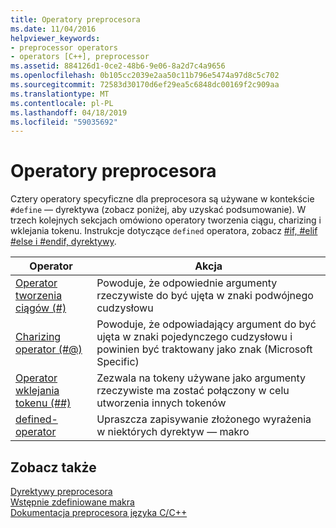```yaml
---
title: Operatory preprocesora
ms.date: 11/04/2016
helpviewer_keywords:
- preprocessor operators
- operators [C++], preprocessor
ms.assetid: 884126d1-0ce2-48b6-9e06-8a2d7c4a9656
ms.openlocfilehash: 0b105cc2039e2aa50c11b796e5474a97d8c5c702
ms.sourcegitcommit: 72583d30170d6ef29ea5c6848dc00169f2c909aa
ms.translationtype: MT
ms.contentlocale: pl-PL
ms.lasthandoff: 04/18/2019
ms.locfileid: "59035692"
---
```

# <a name="preprocessor-operators"></a>Operatory preprocesora
Cztery operatory specyficzne dla preprocesora są używane w kontekście `#define` — dyrektywa (zobacz poniżej, aby uzyskać podsumowanie). W trzech kolejnych sekcjach omówiono operatory tworzenia ciągu, charizing i wklejania tokenu. Instrukcje dotyczące `defined` operatora, zobacz [#if, #elif #else i #endif, dyrektywy](../preprocessor/hash-if-hash-elif-hash-else-and-hash-endif-directives-c-cpp.md).

|Operator|Akcja|
|--------------|------------|
|[Operator tworzenia ciągów (#)](../preprocessor/stringizing-operator-hash.md)|Powoduje, że odpowiednie argumenty rzeczywiste do być ujęta w znaki podwójnego cudzysłowu|
|[Charizing operator (#@)](../preprocessor/charizing-operator-hash-at.md)|Powoduje, że odpowiadający argument do być ujęta w znaki pojedynczego cudzysłowu i powinien być traktowany jako znak (Microsoft Specific)|
|[Operator wklejania tokenu (##)](../preprocessor/token-pasting-operator-hash-hash.md)|Zezwala na tokeny używane jako argumenty rzeczywiste ma zostać połączony w celu utworzenia innych tokenów|
|[defined-operator](../preprocessor/hash-if-hash-elif-hash-else-and-hash-endif-directives-c-cpp.md)|Upraszcza zapisywanie złożonego wyrażenia w niektórych dyrektyw — makro|

## <a name="see-also"></a>Zobacz także

[Dyrektywy preprocesora](../preprocessor/preprocessor-directives.md)<br/>
[Wstępnie zdefiniowane makra](../preprocessor/predefined-macros.md)<br/>
[Dokumentacja preprocesora języka C/C++](../preprocessor/c-cpp-preprocessor-reference.md)